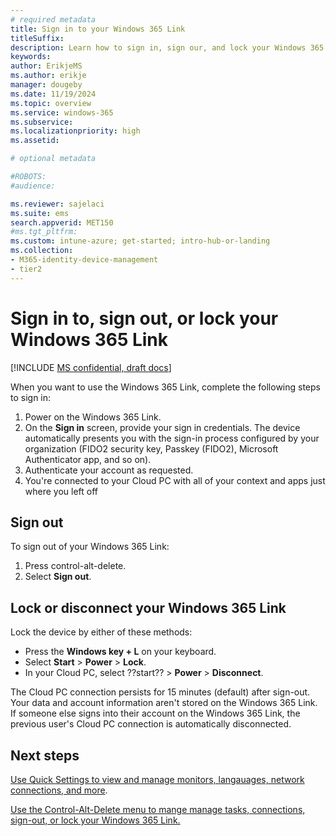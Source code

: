 ```yaml
---
# required metadata
title: Sign in to your Windows 365 Link
titleSuffix:
description: Learn how to sign in, sign our, and lock your Windows 365 Link
keywords:
author: ErikjeMS  
ms.author: erikje
manager: dougeby
ms.date: 11/19/2024
ms.topic: overview
ms.service: windows-365
ms.subservice:
ms.localizationpriority: high
ms.assetid: 

# optional metadata

#ROBOTS:
#audience:

ms.reviewer: sajelaci
ms.suite: ems
search.appverid: MET150
#ms.tgt_pltfrm:
ms.custom: intune-azure; get-started; intro-hub-or-landing
ms.collection:
- M365-identity-device-management
- tier2
---
```


# Sign in to, sign out, or lock your Windows 365 Link

[!INCLUDE [MS confidential, draft docs](../includes/draft-doc.md)]

When you want to use the Windows 365 Link, complete the following steps to sign in:

1. Power on the Windows 365 Link.
2. On the **Sign in** screen, provide your sign in credentials. The device automatically presents you with the sign-in process configured by your organization (FIDO2 security key, Passkey (FIDO2), Microsoft Authenticator app, and so on).
3. Authenticate your account as requested.
4. You're connected to your Cloud PC with all of your context and apps just where you left off

## Sign out

To sign out of your Windows 365 Link:

1. Press control-alt-delete.
1. Select **Sign out**.

## Lock or disconnect your Windows 365 Link

Lock the device by either of these methods:

- Press the **Windows key + L** on your keyboard.
- Select **Start** > **Power** > **Lock**.
- In your Cloud PC, select ??start?? > **Power** > **Disconnect**.

The Cloud PC connection persists for 15 minutes (default) after sign-out. Your data and account information aren't stored on the Windows 365 Link. If someone else signs into their account on the Windows 365 Link, the previous user's Cloud PC connection is automatically disconnected.

<!-- ########################## -->
## Next steps

[Use Quick Settings to view and manage monitors, langauages, network connections, and more](quick-settings.md).

[Use the Control-Alt-Delete menu to mange manage tasks, connections, sign-out, or lock your Windows 365 Link.](control-alt-delete.md)
